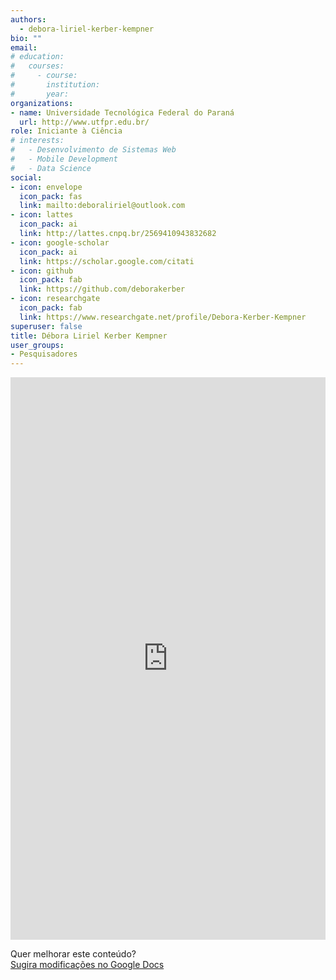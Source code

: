 ```yaml
---
authors:
  - debora-liriel-kerber-kempner
bio: ""
email: 
# education:
#   courses:
#     - course: 
#       institution: 
#       year: 
organizations:
- name: Universidade Tecnológica Federal do Paraná
  url: http://www.utfpr.edu.br/
role: Iniciante à Ciência
# interests:
#   - Desenvolvimento de Sistemas Web
#   - Mobile Development
#   - Data Science
social:
- icon: envelope
  icon_pack: fas
  link: mailto:deboraliriel@outlook.com
- icon: lattes
  icon_pack: ai
  link: http://lattes.cnpq.br/2569410943832682
- icon: google-scholar
  icon_pack: ai
  link: https://scholar.google.com/citati
- icon: github
  icon_pack: fab
  link: https://github.com/deborakerber
- icon: researchgate
  icon_pack: fab
  link: https://www.researchgate.net/profile/Debora-Kerber-Kempner
superuser: false
title: Débora Liriel Kerber Kempner
user_groups:
- Pesquisadores
---
```


<iframe frameborder="0" style="width: 100%; height: 900px" src="https://docs.google.com/document/d/e/2PACX-1vS9dzc1eqjP7HW8r7NqOQ3Ggc35MzLiheWGlEw4d2G9hPaBLUEp_ujM4YRtJAGIrtA_laDuoSRW8tLe/pub?embedded=true"></iframe>

Quer melhorar este conteúdo?<br>
[<i class="fa fa-edit" aria-hidden="true"></i> Sugira modificações no Google Docs][edit]

[edit]: https://docs.google.com/document/d/1opiPF0_5JLVTw_93OG9Hdl68RM03KLgVGNJcF2HSNLo/edit?usp=sharing
